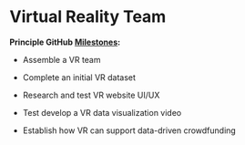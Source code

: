 # Virtual Reality Team

**Principle GitHub [Milestones]():**

- Assemble a VR team

- Complete an initial VR dataset 

- Research and test VR website UI/UX

- Test develop a VR data visualization video

- Establish how VR can support data-driven crowdfunding
